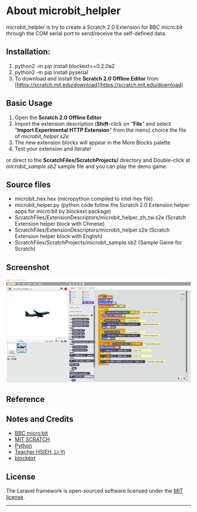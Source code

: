 # About microbit_helpler
microbit_helpler is try to create a Scratch 2.0 Extension for BBC micro:bit through the COM serial port to send/receive the self-defined data.

## Installation:
1. python2 -m pip install blockext==0.2.0a2
2. python2 -m pip install pyserial
3. To download and install the **Scratch 2.0 Offline Editor** from [https://scratch.mit.edu/download](https://scratch.mit.edu/download)

## Basic Usage
1. Open the **Scratch 2.0 Offline Editor**
2. Import the extension description (**Shift**-click on "**File**" and select "**Import Experimental HTTP Extension**" from the menu)
choice the file of _microbit_helper.s2e_
3. The new extension blocks will appear in the More Blocks palette
4. Test your extension and iterate!

or direct to the **ScratchFiles/ScratchProjects/** directory and Double-click at _microbit_sample.sb2_ sample file and you can play the demo game.

## Source files

* microbit_hex.hex  (micropython compiled to intel-hex file)
* microbit_helper.py  (python code follow the Scratch 2.0 Extension helper apps for micro:bit by blockext package)
* ScratchFiles/ExtensionDescriptors/microbit_helper_zh_tw.s2e  (Scratch Extension helper block with Chinese)
* ScratchFiles/ExtensionDescriptors/microbit_helper.s2e  (Scratch Extension helper block with English)
* ScratchFiles/ScratchProjects/microbit_sample.sb2  (Sample Game for Scratch)

## Screenshot
![image](https://github.com/dvsseed/microbit_helpler/blob/master/Scratch_2_Offline_Editor.png)

## Reference

## Notes and Credits
* [BBC micro:bit](http://microbit.org/)
* [MIT SCRATCH](https://scratch.mit.edu/)
* [Python](https://www.python.org/)
* [Teacher HSIEH, Li-Yi](https://github.com/lyshie/scratch2-microbit)
* [blockext](http://blockext.org)

## License

The Laravel framework is open-sourced software licensed under the [MIT license](http://opensource.org/licenses/MIT).

-----------------------------------------------------------
